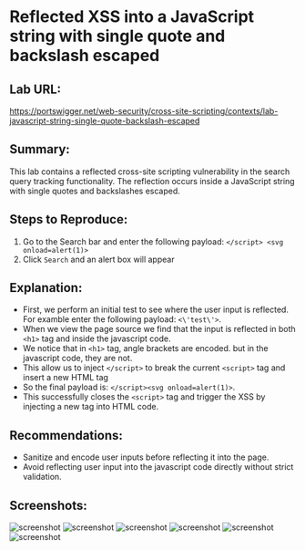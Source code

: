 # Reflected XSS into a JavaScript string with single quote and backslash escaped

## Lab URL:
https://portswigger.net/web-security/cross-site-scripting/contexts/lab-javascript-string-single-quote-backslash-escaped

## Summary:
This lab contains a reflected cross-site scripting vulnerability in the search query tracking functionality. The reflection occurs inside a JavaScript string with single quotes and backslashes escaped.

## Steps to Reproduce:
1. Go to the Search bar and enter the following payload: `</script> <svg onload=alert(1)>`
2. Click `Search` and an alert box will appear

## Explanation:
- First, we perform an initial test to see where the user input is reflected. For examble enter the following payload: `<\'test\'>`.
- When we view the page source we find that the input is reflected in both `<h1>` tag and inside the javascript code.
- We notice that in `<h1>` tag, angle brackets are encoded. but in the javascript code, they are not.
- This allow us to inject `</script>` to break the current `<script>` tag and insert a new HTML tag
- So the final payload is: `</script><svg onload=alert(1)>`.
- This successfully closes the `<script>` tag and trigger the XSS by injecting a new tag into HTML code.

## Recommendations:
- Sanitize and encode user inputs before reflecting it into the page.
- Avoid reflecting user input into the javascript code directly without strict validation.

## Screenshots:
![screenshot](https://raw.githubusercontent.com/abdalla-samir/Web-Vulnerabilities-Reports/main/XSS/report_four/report_images/image_one.png)
![screenshot](https://raw.githubusercontent.com/abdalla-samir/Web-Vulnerabilities-Reports/main/XSS/report_four/report_images/image_two.png)
![screenshot](https://raw.githubusercontent.com/abdalla-samir/Web-Vulnerabilities-Reports/main/XSS/report_four/report_images/image_three.png)
![screenshot](https://raw.githubusercontent.com/abdalla-samir/Web-Vulnerabilities-Reports/main/XSS/report_four/report_images/image_four.png)
![screenshot](https://raw.githubusercontent.com/abdalla-samir/Web-Vulnerabilities-Reports/main/XSS/report_four/report_images/image_five.png)
![screenshot](https://raw.githubusercontent.com/abdalla-samir/Web-Vulnerabilities-Reports/main/XSS/report_four/report_images/image_six.png)

